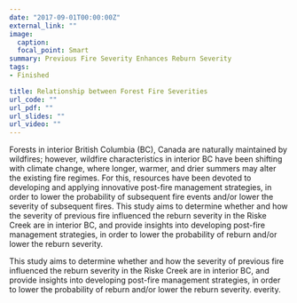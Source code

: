 ```yaml
---
date: "2017-09-01T00:00:00Z"
external_link: ""
image:
  caption: 
  focal_point: Smart
summary: Previous Fire Severity Enhances Reburn Severity
tags:
- Finished

title: Relationship between Forest Fire Severities
url_code: ""
url_pdf: ""
url_slides: ""
url_video: ""
---
```


Forests in interior British Columbia (BC), Canada are naturally maintained by wildfires; however, wildfire characteristics in interior BC have been shifting with climate change, where longer, warmer, and drier summers may alter the existing fire regimes. For this, resources have been devoted to developing and applying innovative post-fire management strategies, in order to lower the probability of subsequent fire events and/or lower the severity of subsequent fires. This study aims to determine whether and how the severity of previous fire influenced the reburn severity in the Riske Creek are in interior BC, and provide insights into developing post-fire management strategies, in order to lower the probability of reburn and/or lower the reburn severity.

This study aims to determine whether and how the severity of previous fire influenced the reburn severity in the Riske Creek are in interior BC, and provide insights into developing post-fire management strategies, in order to lower the probability of reburn and/or lower the reburn severity.
everity.